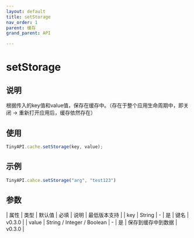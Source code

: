```yaml
---
layout: default
title: setStorage
nav_order: 1
parent: 缓存
grand_parent: API

---
```


# setStorage
## 说明
根据传入的key值和value值，保存在缓存中。（存在于整个应用生命周期中，即关闭 -> 重新打开应用后，缓存依然存在）

## 使用
```javascript
TinyAPI.cache.setStorage(key, value);
```

## 示例
```javascript
TinyAPI.cahce.setStorage("arg", "test123")
```

## 参数

| 属性 | 类型 | 默认值 | 必填 | 说明 | 最低版本支持 |
| key | String | - | 是 | 键名 | v0.3.0 |
| value | String / Integer / Boolean | - | 是 | 保存到缓存中到数据 | v0.3.0 |
